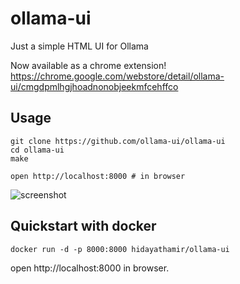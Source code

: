 # ollama-ui

Just a simple HTML UI for Ollama

Now available as a chrome extension!
https://chrome.google.com/webstore/detail/ollama-ui/cmgdpmlhgjhoadnonobjeekmfcehffco

## Usage

```
git clone https://github.com/ollama-ui/ollama-ui
cd ollama-ui
make

open http://localhost:8000 # in browser
```

![screenshot](/screenshot.png?raw=true)

## Quickstart with docker

```shell
docker run -d -p 8000:8000 hidayathamir/ollama-ui
```

open http://localhost:8000 in browser.
